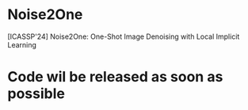 # Noise2One
[ICASSP'24] Noise2One: One-Shot Image Denoising with Local Implicit Learning

# Code wil be released as soon as possible 
